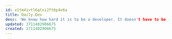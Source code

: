 ```yaml
---
id: v1tm4ivtl6qtxi2ft6p4v6a
title: Daily.Dev
desc: 'We know how hard it is to be a developer. It doesn't have to be. Personalized news feed, dev community and search, much better than what`s out there. Maybe.'
updated: 1711402906675
created: 1711402906675
---
```

